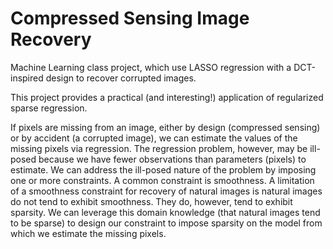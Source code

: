 # Compressed Sensing Image Recovery
Machine Learning class project, which use LASSO regression with a DCT-inspired design to recover corrupted images.

This project provides a practical (and interesting!) application of regularized sparse regression. 

If pixels are missing from an image, either by design (compressed sensing) or by accident (a corrupted image), we can estimate the values of the missing pixels via regression.  The regression problem, however, may be ill-posed because we have fewer observations than parameters (pixels) to estimate.  We can address the ill-posed nature of the problem by imposing one or more constraints.  A common constraint is smoothness.  A limitation of a smoothness constraint for recovery of natural images is natural images do not tend to exhibit smoothness.  They do, however, tend to exhibit sparsity.  We can leverage this domain knowledge (that natural images tend to be sparse) to design our constraint to impose sparsity on the model from which we estimate the missing pixels.
